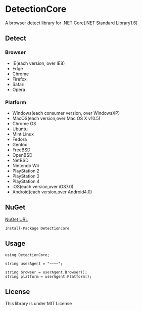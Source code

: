 # DetectionCore

A browser detect library for .NET Core(.NET Standard Library1.6)

## Detect

### Browser
- IE(each version, over IE8)
- Edge
- Chrome
- Firefox
- Safari
- Opera

### Platform
- Windows(each consumer version, over WindowsXP)
- MacOS(each version,over Mac OS X v10.5)
- Chrome OS
- Ubuntu
- Mint Linux
- Fedora
- Gentoo
- FreeBSD
- OpenBSD
- NetBSD
- Nintendo Wii
- PlayStation 2
- PlayStation 3
- PlayStation 4
- iOS(each version,over iOS7.0)
- Android(each version,over Android4.0)

## NuGet

[NuGet URL](https://www.nuget.org/packages/DetectionCore/)

~~~
Install-Package DetectionCore
~~~

## Usage
~~~
using DetectionCore;

string userAgent = "~~~~";

string browser = userAgent.Browser();
string platform = userAgent.Platform();
~~~

## License

This library is under MIT License